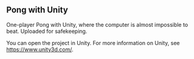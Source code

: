 ## Pong with Unity
One-player Pong with Unity, where the computer is almost impossible to beat. Uploaded for safekeeping.

You can open the project in Unity. For more information on Unity, see https://www.unity3d.com/.